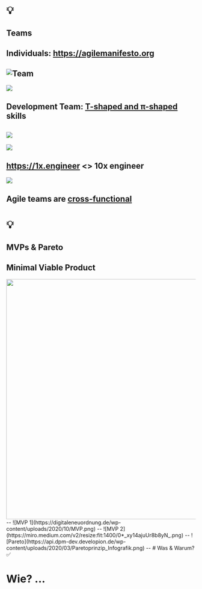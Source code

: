 # 💡

## Teams

Individuals: https://agilemanifesto.org
--
![Team](https://scaledagileframework.com/wp-content/uploads/2022/10/SAFe_Team_Kanban_F03-1.svg)
--
![](https://synapsenstau.de/wp-content/uploads/2021/11/T-Shape-Skill-Modell.jpg)

Development Team: [T-shaped and π-shaped](https://en.wikipedia.org/wiki/T-shaped_skills) skills
--
![](https://www.collidu.com/media/catalog/product/img/1/f/1f50f47af0a6c95aa0552337830c675b3c1a42a588a3b60eee118c0c3f164efd/t-shaped-skills-slide1.png)
--
![](https://certibanks.com/images/I-T-PI-Comb-Shaped.jpg)

https://1x.engineer <> 10x engineer
--
![](https://scaledagileframework.com/wp-content/uploads/2022/10/Agile_Release_Train_F05-3.svg)

Agile teams are [cross-functional](https://scaledagileframework.com/agile-teams/)
---
# 💡

## MVPs & Pareto

**M**inimal **V**iable **P**roduct
--
<img src="https://www.brickmakers.de/hubfs/mvp_1.png" width="640px">
--
![MVP 1](https://digitaleneuordnung.de/wp-content/uploads/2020/10/MVP.png)
--
![MVP 2](https://miro.medium.com/v2/resize:fit:1400/0*_xy14ajuUr8b8yN_.png)
--
![Pareto](https://api.dpm-dev.developion.de/wp-content/uploads/2020/03/Paretoprinzip_Infografik.png)
--
# Was & Warum? ✅

# Wie? ...